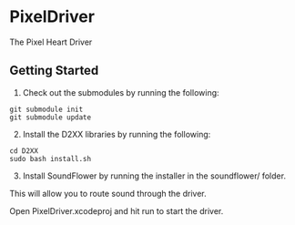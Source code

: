 PixelDriver
===========

The Pixel Heart Driver

Getting Started
---------------

1. Check out the submodules by running the following:

```
git submodule init
git submodule update
```

2. Install the D2XX libraries by running the following:

```
cd D2XX
sudo bash install.sh
```

3. Install SoundFlower by running the installer in the soundflower/ folder.

This will allow you to route sound through the driver.


Open PixelDriver.xcodeproj and hit run to start the driver.